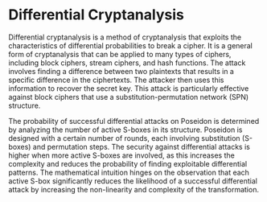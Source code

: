 # Differential Cryptanalysis
Differential cryptanalysis is a method of cryptanalysis that exploits the characteristics of differential probabilities to break a cipher. It is a general form of cryptanalysis that can be applied to many types of ciphers, including block ciphers, stream ciphers, and hash functions. The attack involves finding a difference between two plaintexts that results in a specific difference in the ciphertexts. The attacker then uses this information to recover the secret key. This attack is particularly effective against block ciphers that use a substitution-permutation network (SPN) structure.

The probability of successful differential attacks on Poseidon is determined by analyzing the number of active S-boxes in its structure. Poseidon is designed with a certain number of rounds, each involving substitution (S-boxes) and permutation steps. The security against differential attacks is higher when more active S-boxes are involved, as this increases the complexity and reduces the probability of finding exploitable differential patterns. The mathematical intuition hinges on the observation that each active S-box significantly reduces the likelihood of a successful differential attack by increasing the non-linearity and complexity of the transformation.